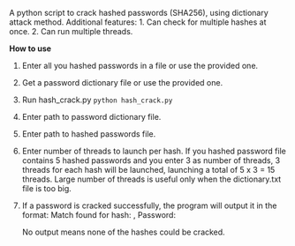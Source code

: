 A python script to crack hashed passwords (SHA256), using dictionary attack method.
Additional features:
    1. Can check for multiple hashes at once.
    2. Can run multiple threads.

**How to use**

1. Enter all you hashed passwords in a file or use the provided one.
2. Get a password dictionary file or use the provided one.
3. Run hash_crack.py
    `python hash_crack.py`
4. Enter path to password dictionary file.
5. Enter path to hashed passwords file.
6. Enter number of threads to launch per hash.
    If you hashed password file contains 5 hashed passwords and you enter 3 as number of threads, 3 threads for each hash will be launched, launching a total of 5 x 3 = 15 threads. Large number of threads is useful only when the dictionary.txt file is too big.
7. If a password is cracked successfully, the program will output it in the format:
    Match found for hash: <hash of the password>, Password: <password>

    No output means none of the hashes could be cracked.
